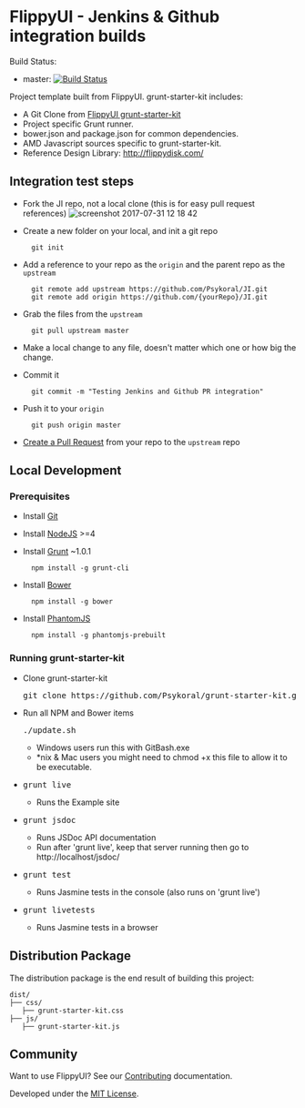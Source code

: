 FlippyUI - Jenkins & Github integration builds
====
Build Status:
- master: [![Build Status](http://build.flippydisk.com:8080/buildStatus/icon?job=Github-Auto-Build)](http://build.flippydisk.com:8080/job/Github-Auto-Build/)

Project template built from FlippyUI. grunt-starter-kit includes:

- A Git Clone from [FlippyUI grunt-starter-kit](https://github.com/Psykoral/grunt-starter-kit)
- Project specific Grunt runner.
- bower.json and package.json for common dependencies.
- AMD Javascript sources specific to grunt-starter-kit.
- Reference Design Library: http://flippydisk.com/

## Integration test steps
* Fork the JI repo, not a local clone (this is for easy pull request references)
	![screenshot 2017-07-31 12 18 42](https://user-images.githubusercontent.com/1676422/28794270-99f4c756-75ea-11e7-9b34-3e2ed711b8e3.png)
* Create a new folder on your local, and init a git repo 

		git init
		
* Add a reference to your repo as the `origin` and the parent repo as the `upstream`
		
		git remote add upstream https://github.com/Psykoral/JI.git
		git remote add origin https://github.com/{yourRepo}/JI.git

* Grab the files from the `upstream`
		
		git pull upstream master
		
* Make a local change to any file, doesn't matter which one or how big the change.
* Commit it

		git commit -m "Testing Jenkins and Github PR integration"
		
* Push it to your `origin`

		git push origin master
		
* [Create a Pull Request](https://github.com/Psykoral/JI/compare) from your repo to the `upstream` repo

## Local Development

### Prerequisites

* Install [Git](https://git-scm.com/)
* Install [NodeJS](https://nodejs.org) >=4
* Install [Grunt](http://gruntjs.com/getting-started) ~1.0.1

		npm install -g grunt-cli

* Install [Bower](http://bower.io/)

		npm install -g bower

* Install [PhantomJS](http://phantomjs.org/download.html)

		npm install -g phantomjs-prebuilt

### Running grunt-starter-kit

* Clone grunt-starter-kit
	<pre>git clone https://github.com/Psykoral/grunt-starter-kit.git</pre>
* Run all NPM and Bower items
	<pre>./update.sh</pre>
	* Windows users run this with GitBash.exe
	* *nix & Mac users you might need to chmod +x this file to allow it to be executable.
* <pre>grunt live</pre>
	* Runs the Example site
* <pre>grunt jsdoc</pre>
	* Runs JSDoc API documentation
	* Run after 'grunt live', keep that server running then go to http://localhost/jsdoc/
* <pre>grunt test</pre>
	* Runs Jasmine tests in the console (also runs on 'grunt live')
* <pre>grunt livetests</pre>
	* Runs Jasmine tests in a browser

Distribution Package
-------
The distribution package is the end result of building this project:

    dist/
    ├── css/
       ├── grunt-starter-kit.css
    ├── js/
       ├── grunt-starter-kit.js

Community
-------

Want to use FlippyUI? See our [Contributing](https://github.com/Psykoral/grunt-starter-kit/blob/master/CONTRIBUTING.md) documentation.

Developed under the [MIT License](https://github.com/Psykoral/grunt-starter-kit/blob/master/LICENSE.txt).
